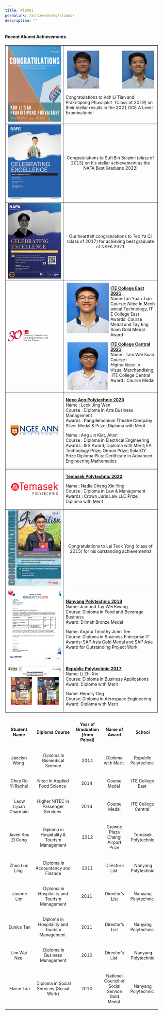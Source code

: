 ```yaml
---
title: Alumni
permalink: /achievements/alumni/
description: ""
---
```

<h4><strong>Recent Alumni Achievements</strong></h4>
<table style="border-collapse: collapse; width: 100%;" border="1">
<tbody>
<tr>
<td style="width: 50%;"><img src="/images/al1.png">
</td>
<td style="width: 50%;"><img src="/images/al2.png">
<p>Congratulations to Koh Li Tian and Prakritipong Phuvajakrt&nbsp; (Class of 2019) on their stellar results in the 2021 GCE A Level Examinations!&nbsp;</p>
</td>
</tr>
<tr>
<td style="width: 50%;"><img src="/images/al3.jpg"></td>
<td style="width: 50%; text-align: center;">
<p>Congratulations to Sufi Bin Sulaimi (class of 2015) on his stellar achievement as the NAFA Best Graduate 2022!</p>
</td>
</tr>
<tr>
<td style="width: 50%;"><img src="/images/al4.jpg"></td>
<td style="width: 50%;">
<p style="text-align: center;">Our heartfelt congratulations to Teo Ya Qi (class of 2017) for achieving best graduate of NAFA 2021</p>
</td>
</tr>
<tr>
<td style="width: 50%;"><img style="width: 75%;" src="/images/al5.png"></td>
<td style="width: 50%;">
<img style="width: 50%;" src="/images/al6.png" align = "left" /><p><strong><u>ITE College East 2021<br /></u></strong>Name:Tan Yuan&nbsp;Tian<br />Course:&nbsp;<em>Nitec</em>&nbsp;In&nbsp;Mechanical&nbsp;Technology,&nbsp;ITE College&nbsp;East<br />Awards: Course Medal and Tay Eng Soon Gold Medal Award</p>
<img style="width: 50%;" src="/images/al7.png" align = "left" />
	<p><strong><u>I</u></strong><strong><u>TE College Central 2021<br /></u></strong>Name : Tam&nbsp;Wei&nbsp;Xuan<br />Course : <em>Higher&nbsp;Nitec</em>&nbsp;In Visual&nbsp;Merchandising,&nbsp;ITE&nbsp;College&nbsp;Central<br />Award : Course Medal</p>
</td>
</tr>
<tr>
<td style="width: 50%;"><img src="/images/al8.png"></td>
<td style="width: 50%;">
<p dir="ltr"><span style="text-decoration: underline;"><strong>Ngee Ann Polytechnic 2020</strong></span><br />Name : Leck Jing Wen<br />Course : Diploma in Arts Business Management<br />Awards : Pangdemonium Theatre Company Silver Medal &amp; Prize; Diploma with Merit</p>
<p dir="ltr">Name : Ang Jin Kiat, Alton<br />Course : Diploma in Electrical Engineering<br />Awards : IES Award; Diploma with Merit; EA Technology Prize; Omron Prize; SolarGY Prize Diploma Plus: Certificate In Advanced Engineering Mathematics</p>
</td>
</tr>
<tr>
<td style="width: 50%;"><img src="/images/al9.png"></td>
<td style="width: 50%;">
<p dir="ltr"><span style="text-decoration: underline;"><strong>Temasek Polytechnic 2020</strong></span></p>
<p dir="ltr">Name : Nadia Cheng Xin Ying<br />Course : Diploma in Law &amp; Management<br />Awards : Crown Juris Law LLC Prize; Diploma with Merit</p>
</td>
</tr>
<tr>
<td style="width: 50%;"><img src="/images/al10.jpg"></td>
<td style="width: 50%;">
<p style="text-align: center;">Congratulations to Lai Teck Yong (class of 2015) for his outstanding achievements!</p>
</td>
</tr>
<tr>
<td style="width: 50%;"><img src="/images/al11.png"></td>
<td style="width: 50%;">
<p><strong><u>Nanyang Polytechnic 2018<br /></u></strong>Name: Jomund Tay Wei Kwang<br />Course: Diploma in Food and Beverage Business<br />Award:&nbsp;Dilmah Bronze Medal</p>
<p>Name: Argota Timothy John Tee&nbsp;<br />Course: Diploma in Business Enterprise IT<br />Awards: SAP Asia Gold Medal and SAP Asia Award for Outstanding Project Work&nbsp;</p>
</td>
</tr>
<tr>
<td style="width: 50%;"><img src="/images/al12.png"></td>
<td style="width: 50%;">
<p><strong><u>Republic Polytechnic 2017<br /></u></strong>Name: Li Zhi Xin<br />Course: Diploma in Business Applications<br />Award: Diploma with Merit</p>
<p>Name: Hendry Ong<br />Course: Diploma in Aerospace Engineering<br />Award: Diploma with Merit</p>
</td>
</tr>
</tbody>
</table>
<table width="671">
<tbody>
<tr>
<td style="text-align: center;" width="133">
<p><strong>Student Name</strong></p>
</td>
<td style="text-align: center;" width="238">
<p><strong>Diploma Course</strong></p>
</td>
<td style="text-align: center;" width="86">
<p><strong>Year of Graduation<br />(from Peicai)</strong></p>
</td>
<td style="text-align: center;" width="94">
<p><strong>Name of Award</strong></p>
</td>
<td style="text-align: center;" width="108">
<p><strong>School</strong></p>
</td>
</tr>
<tr>
<td style="text-align: center;" width="133">
<p>Jacelyn Wong&nbsp;</p>
</td>
<td style="text-align: center;" width="238">
<p>&nbsp;Diploma in Biomedical Science</p>
</td>
<td style="text-align: center;" width="86">
<p>2014</p>
</td>
<td style="text-align: center;" width="94">
<p>Diploma with Merit&nbsp;</p>
</td>
<td style="text-align: center;" width="108">
<p>Republic Polytechnic&nbsp;</p>
</td>
</tr>
<tr>
<td style="text-align: center;" width="133">
<p>&nbsp;Chee Rui Yi Rachel</p>
</td>
<td style="text-align: center;" width="238">
<p>Nitec in Applied Food Science&nbsp;</p>
</td>
<td style="text-align: center;" width="86">
<p>2014&nbsp;</p>
</td>
<td style="text-align: center;" width="94">
<p>Course Medal&nbsp;</p>
</td>
<td style="text-align: center;" width="108">
<p>ITE College East&nbsp;</p>
</td>
</tr>
<tr>
<td style="text-align: center;" width="133">
<p>&nbsp;Leow Lijuan Charmain</p>
</td>
<td style="text-align: center;" width="238">
<p>Higher NITEC in Passenger Services&nbsp;</p>
</td>
<td style="text-align: center;" width="86">
<p>2014&nbsp;</p>
</td>
<td style="text-align: center;" width="94">
<p>Course Medal</p>
</td>
<td style="text-align: center;" width="108">
<p>ITE College Central&nbsp;</p>
</td>
</tr>
<tr>
<td style="text-align: center;" width="133">
<p>Javen Koo Zi Cong</p>
</td>
<td style="text-align: center;" width="238">
<p>Diploma in Hospitality &amp; Tourism Management</p>
</td>
<td style="text-align: center;" width="86">
<p>2012</p>
</td>
<td style="text-align: center;" width="94">
<p>Crowne Plaza Changi Airport Prize</p>
</td>
<td style="text-align: center;" width="108">
<p>Temasek Polytechnic</p>
</td>
</tr>
<tr>
<td style="text-align: center;" width="133">
<p>Zhuo Luo Ling&nbsp;</p>
</td>
<td style="text-align: center;" width="238">
<p>&nbsp;Diploma in Accountancy and Finance</p>
</td>
<td style="text-align: center;" width="86">
<p>2011</p>
</td>
<td style="text-align: center;" width="94">
<p>&nbsp;Director&rsquo;s List&nbsp;</p>
</td>
<td style="text-align: center;" width="108">
<p>&nbsp;Nanyang Polytechnic</p>
</td>
</tr>
<tr>
<td style="text-align: center;" width="133">
<p>&nbsp;Joanne Lim</p>
</td>
<td style="text-align: center;" width="238">
<p>&nbsp;Diploma in Hospitality and Tourism Management</p>
</td>
<td style="text-align: center;" width="86">
<p>2011&nbsp;</p>
</td>
<td style="text-align: center;" width="94">
<p>Director&rsquo;s List</p>
</td>
<td style="text-align: center;" width="108">
<p>Nanyang Polytechnic&nbsp;</p>
</td>
</tr>
<tr>
<td style="text-align: center;" width="133">
<p>&nbsp;Eunice Tan</p>
</td>
<td style="text-align: center;" width="238">
<p>Diploma in Hospitality and Tourism Management&nbsp;</p>
</td>
<td style="text-align: center;" width="86">
<p>2011&nbsp;</p>
</td>
<td style="text-align: center;" width="94">
<p>Director&rsquo;s List</p>
</td>
<td style="text-align: center;" width="108">
<p>Nanyang Polytechnic&nbsp;</p>
</td>
</tr>
<tr>
<td style="text-align: center;" width="133">
<p>Lim Wai Nee&nbsp;</p>
</td>
<td style="text-align: center;" width="238">
<p>&nbsp;Diploma in Business Management</p>
</td>
<td style="text-align: center;" width="86">
<p>2010&nbsp;</p>
</td>
<td style="text-align: center;" width="94">
<p>Director&rsquo;s List&nbsp;</p>
</td>
<td style="text-align: center;" width="108">
<p>&nbsp;Nanyang Polytechnic</p>
</td>
</tr>
<tr>
<td style="text-align: center;" width="133">
<p>&nbsp;Elaine Tan</p>
</td>
<td style="text-align: center;" width="238">
<p>&nbsp;Diploma in Social Services (Social Work)</p>
</td>
<td style="text-align: center;" width="86">
<p>2010&nbsp;</p>
</td>
<td style="text-align: center;" width="94">
<p>National Council of Social Service Gold Medal&nbsp;</p>
</td>
<td style="text-align: center;" width="108">
<p>Nanyang Polytechnic&nbsp;</p>
</td>
</tr>
</tbody>
</table>